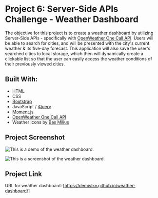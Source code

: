 # Project 6: Server-Side APIs Challenge - Weather Dashboard
The objective for this project is to create a weather dashboard by utilizing Server-Side APIs - specifically with [OpenWeather One Call API](https://openweathermap.org/). Users will be able to search for cities, and will be presented with the city's current weather & its five-day forecast. This application will also save the user's  searched cities to local storage, which then will dynamically create a clickable list so that the user can easily access the weather conditions of their previously viewed cities.

## Built With:
- HTML
- CSS
- [Bootstrap](https://getbootstrap.com/)
- JavaScript / [jQuery](https://jquery.com/)
- [Moment.js](https://momentjs.com/)
- [OpenWeather One Call API](https://openweathermap.org/)
- Weather icons by [Bas Milius](https://github.com/basmilius/weather-icons)

## Project Screenshot
![This is a demo of the weather dashboard.](/../main/assets/images/demo.gif)

![This is a screenshot of the weather dashboard.](/../main/assets/images/screenshot.png)

## Project Link
URL for weather dashboard: [https://demivlkv.github.io/weather-dashboard/]